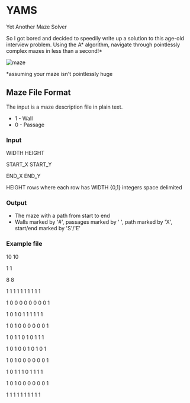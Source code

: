 # YAMS
Yet Another Maze Solver

So I got bored and decided to speedily write up a solution to this age-old interview problem. Using the A* algorithm, navigate through pointlessly complex mazes in less than a second!*

![maze](http://i.imgur.com/hBsJsLm.png)


*assuming your maze isn't pointlessly huge

## Maze File Format

The input is a maze description file in plain text.  

- 1 - Wall
- 0 - Passage

### Input
 
WIDTH HEIGHT

START_X START_Y

END_X END_Y

HEIGHT rows where each row has WIDTH {0,1} integers space delimited

### Output
- The maze with a path from start to end
- Walls marked by '#', passages marked by ' ', path marked by 'X', start/end marked by 'S'/'E'
 
### Example file
10 10

1 1

8 8

1 1 1 1 1 1 1 1 1 1

1 0 0 0 0 0 0 0 0 1

1 0 1 0 1 1 1 1 1 1

1 0 1 0 0 0 0 0 0 1

1 0 1 1 0 1 0 1 1 1

1 0 1 0 0 1 0 1 0 1

1 0 1 0 0 0 0 0 0 1

1 0 1 1 1 0 1 1 1 1

1 0 1 0 0 0 0 0 0 1

1 1 1 1 1 1 1 1 1 1




